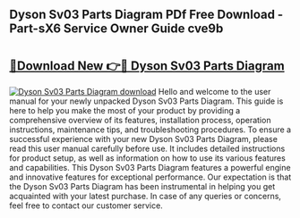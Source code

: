 ## Dyson Sv03 Parts Diagram PDf Free Download - Part-sX6 Service Owner Guide cve9b

# <h2><a href="http://dfm4b1h.blite.top/?on=Dyson+Sv03+Parts+Diagram">🔗Download New 👉🔴 Dyson Sv03 Parts Diagram</a></h2>

[![Dyson Sv03 Parts Diagram download](https://i.imgur.com/lujVjoI.png)](http://dfm4b1h.blite.top/?on=Dyson+Sv03+Parts+Diagram)
Hello and welcome to the user manual for your newly unpacked Dyson Sv03 Parts Diagram. This guide is here to help you make the most of your product by providing a comprehensive overview of its features, installation process, operation instructions, maintenance tips, and troubleshooting procedures. To ensure a successful experience with your new Dyson Sv03 Parts Diagram, please read this user manual carefully before use. It includes detailed instructions for product setup, as well as information on how to use its various features and capabilities. This Dyson Sv03 Parts Diagram features a powerful engine and innovative features for exceptional performance. Our expectation is that the Dyson Sv03 Parts Diagram has been instrumental in helping you get acquainted with your latest purchase. In case of any queries or concerns, feel free to contact our customer service.
